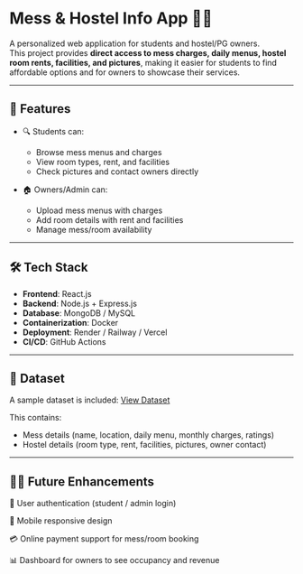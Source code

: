 # Mess & Hostel Info App 🏫🍲

A personalized web application for students and hostel/PG owners.  
This project provides **direct access to mess charges, daily menus, hostel room rents, facilities, and pictures**, making it easier for students to find affordable options and for owners to showcase their services.

---

## 📖 Features
- 🔍 Students can:
  - Browse mess menus and charges
  - View room types, rent, and facilities
  - Check pictures and contact owners directly

- 🏠 Owners/Admin can:
  - Upload mess menus with charges
  - Add room details with rent and facilities
  - Manage mess/room availability

---

## 🛠️ Tech Stack
- **Frontend**: React.js
- **Backend**: Node.js + Express.js
- **Database**: MongoDB / MySQL
- **Containerization**: Docker
- **Deployment**: Render / Railway / Vercel
- **CI/CD**: GitHub Actions

---

## 📂 Dataset
A sample dataset is included: [View Dataset](https://github.com/AdarshVL/Mess_Hostel_Info_App/blob/main/mess_hostel_dataset.csv)

This contains:
- Mess details (name, location, daily menu, monthly charges, ratings)
- Hostel details (room type, rent, facilities, pictures, owner contact)

---
## 👨‍💻 Future Enhancements

🔐 User authentication (student / admin login)

📱 Mobile responsive design

💳 Online payment support for mess/room booking

📊 Dashboard for owners to see occupancy and revenue

